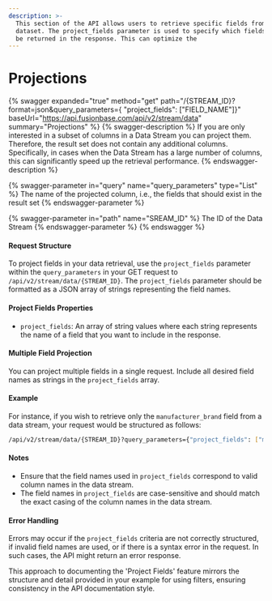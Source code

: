 ```yaml
---
description: >-
  This section of the API allows users to retrieve specific fields from a
  dataset. The project_fields parameter is used to specify which fields should
  be returned in the response. This can optimize the
---
```


# Projections

{% swagger expanded="true" method="get" path="/{STREAM_ID}?format=json&query_parameters={ "project_fields": ["FIELD_NAME"]}" baseUrl="https://api.fusionbase.com/api/v2/stream/data" summary="Projections" %}
{% swagger-description %}
If you are only interested in a subset of columns in a Data Stream you can project them. Therefore, the result set does not contain any additional columns. Specifically, in cases when the Data Stream has a large number of columns, this can significantly speed up the retrieval performance.
{% endswagger-description %}

{% swagger-parameter in="query" name="query_parameters" type="List" %}
The name of the projected column, i.e., the fields that should exist in the result set
{% endswagger-parameter %}

{% swagger-parameter in="path" name="SREAM_ID" %}
The ID of the Data Stream
{% endswagger-parameter %}
{% endswagger %}

#### Request Structure

To project fields in your data retrieval, use the `project_fields` parameter within the `query_parameters` in your GET request to `/api/v2/stream/data/{STREAM_ID}`. The `project_fields` parameter should be formatted as a JSON array of strings representing the field names.

#### Project Fields Properties

* `project_fields`: An array of string values where each string represents the name of a field that you want to include in the response.

#### Multiple Field Projection

You can project multiple fields in a single request. Include all desired field names as strings in the `project_fields` array.

#### Example

For instance, if you wish to retrieve only the `manufacturer_brand` field from a data stream, your request would be structured as follows:

```bash
/api/v2/stream/data/{STREAM_ID}?query_parameters={"project_fields": ["manufacturer_brand"]}&format=json
```

#### Notes

* Ensure that the field names used in `project_fields` correspond to valid column names in the data stream.
* The field names in `project_fields` are case-sensitive and should match the exact casing of the column names in the data stream.

#### Error Handling

Errors may occur if the `project_fields` criteria are not correctly structured, if invalid field names are used, or if there is a syntax error in the request. In such cases, the API might return an error response.

This approach to documenting the 'Project Fields' feature mirrors the structure and detail provided in your example for using filters, ensuring consistency in the API documentation style.

